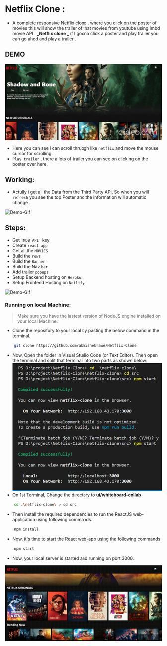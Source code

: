 # Netflix Clone :

- A complete responsive Netflix clone , where you click on the poster of movies this will show the trailer of that movies from youtube using Imbd movie API .
  **_Netflix clone _** if I goona click a poster and play trailer you can go ahed and play a trailer .

## DEMO
  ![Demo-Gif](preview/vid2.png)
- Here you can see i can scroll thruogh like `netflix` and move the mouse cursor for scrolling.
- `Play trailer` , there a lots of trailer you can see on clicking on the poster over here.

## Working:

- Actully i get all the Data from the Third Party API, So when you will `refresh` you see the top Poster and the information will automatic change .

![Demo-Gif](preview/vid2(3).png)

## Steps:

- Get `TMDB API ` key
- Create `react app`
- Get all the `MOVIES`
- Build the `rows`
- Build the `Banner`
- Build the Nav `bar`
- Add trailer `popups`
- Setup Backend hosting on `Heroku`.
- Setup Frontend Hosting on `Netlify`.

![Demo-Gif](preview/vid2(4).png)
### Running on local Machine:

> Make sure you have the lastest version of NodeJS engine installed on your local Machine.

- Clone the repository to your local by pasting the below command in the terminal.

```bash
    git clone https://github.com/abhishekrawe/Netflix-Clone
```

- Now, Open the folder in Visual Studio Code (or Text Editor). Then open the terminal and split that terminal into two parts as shown below:
  ![Terminal-Splitting](preview/start.png)
- On 1st Terminal, Change the directory to **ui/whiteboard-collab**

```bash
    cd .\netflix-clone\ > cd src
```

- Then install the required dependencies to run the ReactJS web-application using following commands.

```bash
    npm install
```

- Now, it's time to start the React web-app using the following commands.

```bash
    npm start
```

- Now, your local server is started and running on port 3000.

![Demo-Gif](preview/vide1.png)
